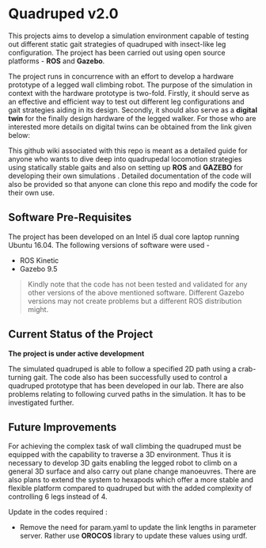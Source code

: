 # Quadruped v2.0

This projects aims to develop a simulation environment capable of testing out different static gait strategies of quadruped with insect-like leg configuration.  The project has been carried out using open source platforms - **ROS** and **Gazebo**.

The project runs in concurrence with an effort to develop a hardware prototype of a legged wall climbing robot. The purpose of the simulation in context with the hardware prototype is two-fold. Firstly, it should serve as an effective and efficient way to test out different leg configurations and gait strategies aiding in its design. Secondly, it should also serve as a **digital twin** for the finally design hardware of the legged walker.
For those who are interested more details on digital twins can be obtained from the link given below:

This github wiki associated with this repo is meant as a detailed guide for anyone who wants to dive deep into quadrupedal locomotion strategies using statically stable gaits and also on setting up **ROS** and **GAZEBO** for developing their own simulations . Detailed documentation of the code will also be provided so that anyone can clone this repo and modify the code for their own use.

## Software Pre-Requisites
The project has been developed  on an Intel i5 dual core laptop running Ubuntu 16.04. The following versions of software were used - 

 - ROS Kinetic
 - Gazebo 9.5

> Kindly note that the code has not been tested and validated for any other versions of the above mentioned software.  Different Gazebo versions may not create problems but a different ROS distribution might. 

## Current Status of the Project
**The project is under active development**

The simulated quadruped is able to follow a specified 2D path using a crab-turning gait.  The code also has been successfully used to control a quadruped prototype that has been developed in our lab. There are also problems relating to following curved paths in the simulation. It has to be investigated further.

## Future Improvements
 For achieving the complex task of wall climbing the quadruped must be equipped with the capability to traverse a 3D environment. Thus it is necessary to develop 3D gaits enabling the legged robot to climb on a general 3D surface and also carry out plane change manoeuvres. There are also plans to  extend the system to hexapods which offer a more stable and flexible platform compared to quadruped but with the added complexity of controlling 6 legs instead of 4.
 
 Update in the codes required :
 
 - Remove the need for param.yaml to update the link lengths in parameter server. Rather use **OROCOS** library to update these values using urdf.

<!--stackedit_data:
eyJoaXN0b3J5IjpbLTM1MDcxNDYxMCwtMjk0MjA1NzcsLTE5Mz
M4Njg5NzIsMTMzNjY4MDM3NiwyMDI3MTE2MzUxXX0=
-->
